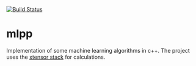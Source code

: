 [![Build Status](https://github.com/cemoktra/mlpp/workflows/CPP/badge.svg)](https://github.com/cemoktra/mlpp/actions?query=workflow%3ACPP)

# mlpp
Implementation of some machine learning algorithms in c++. The project uses the [xtensor stack](https://github.com/xtensor-stack) for calculations.
